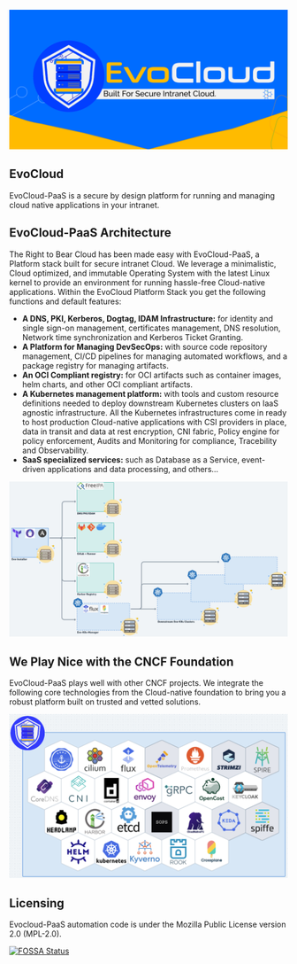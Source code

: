 <p align="center"><img src="./EvoCloudGithub.png" /></p>

## EvoCloud
EvoCloud-PaaS is a secure by design platform for running and managing cloud native applications in your intranet.

## EvoCloud-PaaS Architecture
The Right to Bear Cloud has been made easy with EvoCloud-PaaS, a Platform stack built for secure intranet Cloud. We leverage a minimalistic, Cloud optimized, and immutable Operating System with the latest Linux kernel to provide an environment for running hassle-free Cloud-native applications. Within the EvoCloud Platform Stack you get the following functions and default features:
- **A DNS, PKI, Kerberos, Dogtag, IDAM Infrastructure:** for identity and single sign-on management, certificates management, DNS resolution, Network time synchronization and Kerberos Ticket Granting.
- **A Platform for Managing DevSecOps:** with source code repository management, CI/CD pipelines for managing automated workflows, and a package registry for managing artifacts.
- **An OCI Compliant registry:** for OCI artifacts such as container images, helm charts, and other OCI compliant artifacts.
- **A Kubernetes management platform:** with tools and custom resource definitions needed to deploy downstream Kubernetes clusters on IaaS agnostic infrastructure. All the Kubernetes infrastructures come in ready to host production Cloud-native applications with CSI providers in place, data in transit and data at rest encryption, CNI fabric, Policy engine for policy enforcement, Audits and Monitoring for compliance, Tracebility and Observability.
- **SaaS specialized services:** such as Database as a Service, event-driven applications and data processing, and others...
<p align="center"><img src="./assets/evocloud-architecture.png" /></p>

## We Play Nice with the CNCF Foundation
EvoCloud-PaaS plays well with other CNCF projects. We integrate the following core technologies from the Cloud-native foundation to bring you a robust platform built on trusted and vetted solutions.
<p align="center"><img src="./assets/evocloud-feat-cloudnative.png" /></p>

## Licensing
Evocloud-PaaS automation code is under the Mozilla Public License version 2.0 (MPL-2.0).

[![FOSSA Status](https://app.fossa.com/api/projects/git%2Bgithub.com%2Fevocloud-dev%2Fevocloud-paas.svg?type=large&issueType=license)](https://app.fossa.com/projects/git%2Bgithub.com%2Fevocloud-dev%2Fevocloud-paas?ref=badge_large&issueType=license)
